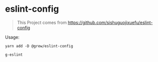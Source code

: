 # eslint-config

> This Project comes from https://github.com/sishuguojixuefu/eslint-config

Usage:

```
yarn add -D @grew/eslint-config

g-eslint
```
